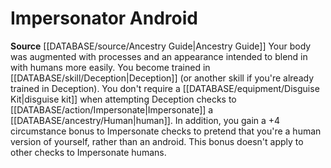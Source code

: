 ﻿---
id: '114'
name: Impersonator Android
rarity: Common
rus_type_level: null
source: '[[DATABASE/source/Ancestry Guide|Ancestry Guide]]'
trait: null
type: Heritage

---
# Impersonator Android

**Source** [[DATABASE/source/Ancestry Guide|Ancestry Guide]] 
Your body was augmented with processes and an appearance intended to blend in with humans more easily. You become trained in [[DATABASE/skill/Deception|Deception]] (or another skill if you're already trained in Deception). You don't require a [[DATABASE/equipment/Disguise Kit|disguise kit]] when attempting Deception checks to [[DATABASE/action/Impersonate|Impersonate]] a [[DATABASE/ancestry/Human|human]]. In addition, you gain a +4 circumstance bonus to Impersonate checks to pretend that you're a human version of yourself, rather than an android. This bonus doesn't apply to other checks to Impersonate humans.
